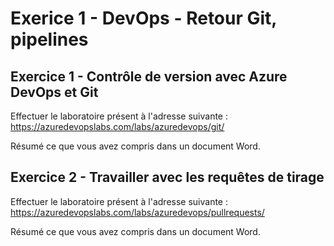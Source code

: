 # Exerice 1 - DevOps - Retour Git, pipelines

## Exercice 1 - Contrôle de version avec Azure DevOps et Git

Effectuer le laboratoire présent à l'adresse suivante : https://azuredevopslabs.com/labs/azuredevops/git/

Résumé ce que vous avez compris dans un document Word.

## Exercice 2 - Travailler avec les requêtes de tirage

Effectuer le laboratoire présent à l'adresse suivante : https://azuredevopslabs.com/labs/azuredevops/pullrequests/

Résumé ce que vous avez compris dans un document Word.
